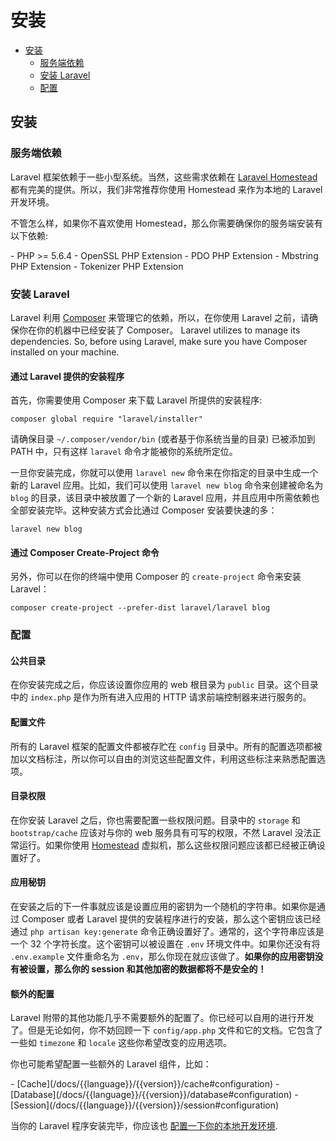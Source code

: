# 安装

- [安装](#installation)
    - [服务端依赖](#server-requirements)
    - [安装 Laravel](#installing-laravel)
    - [配置](#configuration)

<a name="installation"></a>
## 安装

<a name="server-requirements"></a>
### 服务端依赖

Laravel 框架依赖于一些小型系统。当然，这些需求依赖在 [Laravel Homestead](/docs/{{language}}/{{version}}/homestead) 都有完美的提供。所以，我们非常推荐你使用 Homestead 来作为本地的 Laravel 开发环境。

不管怎么样，如果你不喜欢使用 Homestead，那么你需要确保你的服务端安装有以下依赖:

<div class="content-list" markdown="1">
- PHP >= 5.6.4
- OpenSSL PHP Extension
- PDO PHP Extension
- Mbstring PHP Extension
- Tokenizer PHP Extension
</div>

<a name="installing-laravel"></a>
### 安装 Laravel

Laravel 利用 [Composer](http://getcomposer.org) 来管理它的依赖，所以，在你使用 Laravel 之前，请确保你在你的机器中已经安装了 Composer。
Laravel utilizes  to manage its dependencies. So, before using Laravel, make sure you have Composer installed on your machine.

#### 通过 Laravel 提供的安装程序

首先，你需要使用 Composer 来下载 Laravel 所提供的安装程序:

    composer global require "laravel/installer"

请确保目录 `~/.composer/vendor/bin` (或者基于你系统当量的目录) 已被添加到 PATH 中，只有这样 `laravel` 命令才能被你的系统所定位。

一旦你安装完成，你就可以使用 `laravel new` 命令来在你指定的目录中生成一个新的 Laravel 应用。比如，我们可以使用 `laravel new blog` 命令来创建被命名为 `blog` 的目录，该目录中被放置了一个新的 Laravel 应用，并且应用中所需依赖也全部安装完毕。这种安装方式会比通过 Composer 安装要快速的多：

    laravel new blog

#### 通过 Composer Create-Project 命令

另外，你可以在你的终端中使用 Composer 的 `create-project` 命令来安装 Laravel：

    composer create-project --prefer-dist laravel/laravel blog

<a name="configuration"></a>
### 配置

#### 公共目录

在你安装完成之后，你应该设置你应用的 web 根目录为 `public` 目录。这个目录中的 `index.php` 是作为所有进入应用的 HTTP 请求前端控制器来进行服务的。

#### 配置文件

所有的 Laravel 框架的配置文件都被存贮在 `config` 目录中。所有的配置选项都被加以文档标注，所以你可以自由的浏览这些配置文件，利用这些标注来熟悉配置选项。

#### 目录权限

在你安装 Laravel 之后，你也需要配置一些权限问题。目录中的 `storage` 和 `bootstrap/cache` 应该对与你的 web 服务具有可写的权限，不然 Laravel 没法正常运行。如果你使用 [Homestead](/docs/{{language}}/{{version}}/homestead) 虚拟机，那么这些权限问题应该都已经被正确设置好了。

#### 应用秘钥

在安装之后的下一件事就应该是设置应用的密钥为一个随机的字符串。如果你是通过 Composer 或者 Laravel 提供的安装程序进行的安装，那么这个密钥应该已经通过 `php artisan key:generate` 命令正确设置好了。通常的，这个字符串应该是一个 32 个字符长度。这个密钥可以被设置在 `.env` 环境文件中。如果你还没有将 `.env.example` 文件重命名为 `.env`，那么你现在就应该做了。**如果你的应用密钥没有被设置，那么你的 session 和其他加密的数据都将不是安全的！**

#### 额外的配置

Laravel 附带的其他功能几乎不需要额外的配置了。你已经可以自用的进行开发了。但是无论如何，你不妨回顾一下 `config/app.php` 文件和它的文档。它包含了一些如 `timezone` 和 `locale` 这些你希望改变的应用选项。

你也可能希望配置一些额外的 Laravel 组件，比如：

<div class="content-list" markdown="1">
- [Cache](/docs/{{language}}/{{version}}/cache#configuration)
- [Database](/docs/{{language}}/{{version}}/database#configuration)
- [Session](/docs/{{language}}/{{version}}/session#configuration)
</div>

当你的 Laravel 程序安装完毕，你应该也 [配置一下你的本地开发环境](/docs/{{language}}/{{version}}/configuration#environment-configuration).
